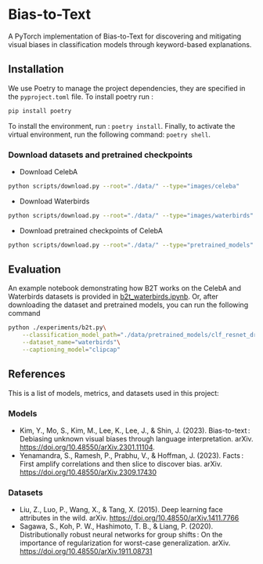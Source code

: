 # Bias-to-Text

A PyTorch implementation of Bias-to-Text for discovering and mitigating visual biases in classification models through keyword-based explanations.

## Installation

We use Poetry to manage the project dependencies, they are specified in the `pyproject.toml` file. To install poetry run :

```bash
pip install poetry
```

To install the environment, run : `poetry install`. Finally, to activate the virtual environment, run the following command: `poetry shell`.

### Download datasets and pretrained checkpoints

- Download CelebA

```bash
python scripts/download.py --root="./data/" --type="images/celeba"
```

- Download Waterbirds

```bash
python scripts/download.py --root="./data/" --type="images/waterbirds"
```

- Download pretrained checkpoints of CelebA

```bash
python scripts/download.py --root="./data/" --type="pretrained_models"
```

## Evaluation

An example notebook demonstrating how B2T works on the CelebA and Waterbirds datasets is provided in [b2t_waterbirds.ipynb](https://colab.research.google.com/gist/badrmarani/cf49ac83016da8bf4f1256dc8ddb6591/b2t_waterbirds.ipynb). Or, after downloading the dataset and pretrained models, you can run the following command

```bash
python ./experiments/b2t.py\
    --classification_model_path="./data/pretrained_models/clf_resnet_dro_waterbirds.pth"\
    --dataset_name="waterbirds"\
    --captioning_model="clipcap"
```

## References

This is a list of models, metrics, and datasets used in this project:

### Models

- Kim, Y., Mo, S., Kim, M., Lee, K., Lee, J., & Shin, J. (2023). Bias-to-text : Debiasing unknown visual biases through language interpretation. arXiv. <https://doi.org/10.48550/arXiv.2301.11104>.
- Yenamandra, S., Ramesh, P., Prabhu, V., & Hoffman, J. (2023). Facts : First amplify correlations and then slice to discover bias. arXiv. <https://doi.org/10.48550/arXiv.2309.17430>

### Datasets

- Liu, Z., Luo, P., Wang, X., & Tang, X. (2015). Deep learning face attributes in the wild. arXiv. <https://doi.org/10.48550/arXiv.1411.7766>
- Sagawa, S., Koh, P. W., Hashimoto, T. B., & Liang, P. (2020). Distributionally robust neural networks for group shifts : On the importance of regularization for worst-case generalization. arXiv. <https://doi.org/10.48550/arXiv.1911.08731>
